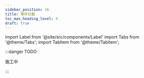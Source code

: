 ```yaml
---
sidebar_position: 16
title: 事件拦截
toc_max_heading_level: 4
draft: true
---
```


import Label from '@site/src/components/Label'
import Tabs from '@theme/Tabs';
import TabItem from '@theme/TabItem';


:::danger TODO

施工中

:::

